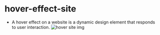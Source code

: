 # hover-effect-site
- A hover effect on a website is a dynamic design element that responds to user interaction.
![hover site img](https://github.com/Arpit9945/hover-effect-site/assets/134361516/90fad5da-37ce-425c-a576-2b16e95294d7)
